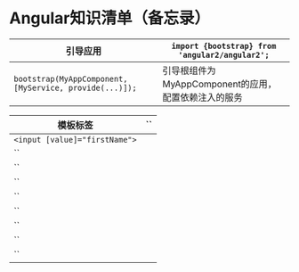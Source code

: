 # Angular知识清单（备忘录）

引导应用 | `import {bootstrap} from 'angular2/angular2';`
-----|-----
`bootstrap(MyAppComponent, [MyService, provide(...)]);` | 引导根组件为MyAppComponent的应用，配置依赖注入的服务

模板标签 |``
-----|-----
`<input [value]="firstName">` | 
`` |
`` |
`` |
`` |
`` |
`` |
`` |
`` |
